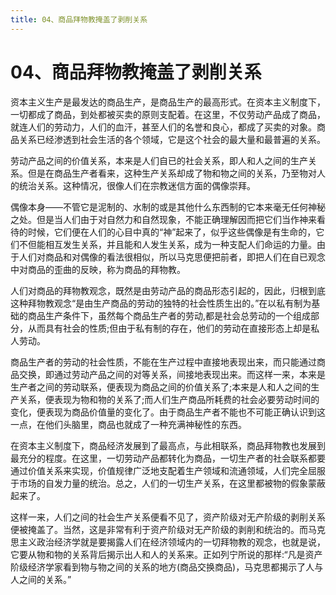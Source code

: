 ```yaml
---
title: 04、商品拜物教掩盖了剥削关系
---
```

# 04、商品拜物教掩盖了剥削关系

资本主义生产是最发达的商品生产，是商品生产的最高形式。在资本主义制度下，一切都成了商品，到处都被买卖的原则支配着。在这里，不仅劳动产品成了商品，就连人们的劳动力，人们的血汗，甚至人们的名誉和良心，都成了买卖的对象。商品关系已经渗透到社会生活的各个领域，它是这个社会的最大量和最普遍的关系。

劳动产品之间的价值关系，本来是人们自已的社会关系，即人和人之间的生产关系。但是在商品生产者看来，这种生产关系却成了物和物之间的关系，乃至物对人的统治关系。这种情况，很像人们在宗教迷信方面的偶像崇拜。

偶像本身——不管它是泥制的、水制的或是其他什么东西制的它本来毫无任何神秘之处。但是当人们由于对自然力和自然现象，不能正确理解因而把它们当作神来看待的时候，它们便在人们的心目中真的“神”起来了，似乎这些偶像是有生命的，它们不但能相互发生关系，并且能和人发生关系，成为一种支配人们命运的力量。由于人们对商品和对偶像的看法很相似，所以马克思便把前者，即把人们在自已观念中对商品的歪曲的反映，称为商品的拜物教。

人们对商品的拜物教观念，既然是由劳动产品的商品形态引起的，因此，归根到底这种拜物教观念“是由生产商品的劳动的独特的社会性质生出的。”在以私有制为基础的商品生产条件下，虽然每个商品生产者的劳动,都是社会总劳动的一个组成部分，从而具有社会的性质;但由于私有制的存在，他们的劳动在直接形态上却是私人劳动。

商品生产者的劳动的社会性质，不能在生产过程中直接地表现出来，而只能通过商品交换，即通过劳动产品之间的对等关系，间接地表现出来。而这样一来，本来是生产者之间的劳动联系，便表现为商品之间的价值关系了;本来是人和人之间的生产关系，便表现为物和物的关系了;而人们生产商品所耗费的社会必要劳动时间的变化，便表现为商品价值量的变化了。由于商品生产者不能也不可能正确认识到这一点，在他们头脑里，商品也就成了一种充满神秘性的东西。

 在资本主义制度下，商品经济发展到了最高点，与此相联系，商品拜物教也发展到最充分的程度。在这里，一切劳动产品都转化为商品，一切生产者的社会联系都要通过价值关系来实现，价值规律广泛地支配着生产领域和流通领域，人们完全屈服于市场的自发力量的统治。总之，人们的一切生产关系，在这里都被物的假象蒙蔽起来了。

这样一来，人们之间的社会生产关系便看不见了，资产阶级对无产阶级的剥削关系便被掩盖了。当然，这是非常有利于资产阶级对无产阶级的剥削和统治的。而马克思主义政治经济学就是要揭露人们在经济领域内的一切拜物教的观念，也就是说，它要从物和物的关系背后揭示出人和人的关系来。正如列宁所说的那样:“凡是资产阶级经济学家看到物与物之间的关系的地方(商品交换商品)，马克思都揭示了人与人之间的关系。”

